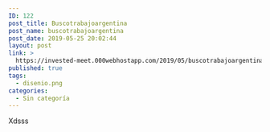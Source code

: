 ```yaml
---
ID: 122
post_title: Buscotrabajoargentina
post_name: buscotrabajoargentina
post_date: 2019-05-25 20:02:44
layout: post
link: >
  https://invested-meet.000webhostapp.com/2019/05/buscotrabajoargentina
published: true
tags:
  - disenio.png
categories:
  - Sin categoría
---
```

Xdsss